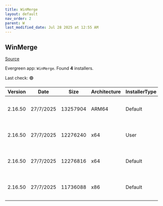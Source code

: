 ```yaml
---
title: WinMerge
layout: default
nav_order: 2
parent: W
last_modified_date: Jul 28 2025 at 12:55 AM
---
```


## WinMerge

[Source](https://winmerge.org/)

Evergreen app: `WinMerge`. Found **4** installers.

Last check: 🟢

| Version | Date      | Size     | Architecture | InstallerType | Type | URI                                                                                                                                                                                                              |
| ------- | --------- | -------- | ------------ | ------------- | ---- | ---------------------------------------------------------------------------------------------------------------------------------------------------------------------------------------------------------------- |
| 2.16.50 | 27/7/2025 | 13257904 | ARM64        | Default       | exe  | [https://github.com/WinMerge/winmerge/releases/download/v2.16.50/WinMerge-2.16.50-ARM64-Setup.exe](https://github.com/WinMerge/winmerge/releases/download/v2.16.50/WinMerge-2.16.50-ARM64-Setup.exe)             |
| 2.16.50 | 27/7/2025 | 12276240 | x64          | User          | exe  | [https://github.com/WinMerge/winmerge/releases/download/v2.16.50/WinMerge-2.16.50-x64-PerUser-Setup.exe](https://github.com/WinMerge/winmerge/releases/download/v2.16.50/WinMerge-2.16.50-x64-PerUser-Setup.exe) |
| 2.16.50 | 27/7/2025 | 12276816 | x64          | Default       | exe  | [https://github.com/WinMerge/winmerge/releases/download/v2.16.50/WinMerge-2.16.50-x64-Setup.exe](https://github.com/WinMerge/winmerge/releases/download/v2.16.50/WinMerge-2.16.50-x64-Setup.exe)                 |
| 2.16.50 | 27/7/2025 | 11736088 | x86          | Default       | exe  | [https://github.com/WinMerge/winmerge/releases/download/v2.16.50/WinMerge-2.16.50-Setup.exe](https://github.com/WinMerge/winmerge/releases/download/v2.16.50/WinMerge-2.16.50-Setup.exe)                         |
